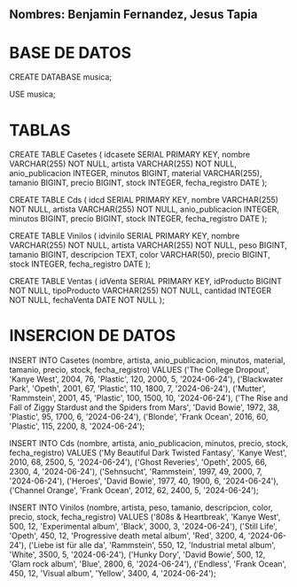 ## Nombres: Benjamin Fernandez, Jesus Tapia

# BASE DE DATOS

CREATE DATABASE musica;

USE musica;

# TABLAS

CREATE TABLE Casetes (
    idcasete SERIAL PRIMARY KEY,
    nombre VARCHAR(255) NOT NULL,
    artista VARCHAR(255) NOT NULL,
    anio_publicacion INTEGER,
    minutos BIGINT,
    material VARCHAR(255),
    tamanio BIGINT,
    precio BIGINT,
    stock INTEGER,
    fecha_registro DATE
);


CREATE TABLE Cds (
    idcd SERIAL PRIMARY KEY,
    nombre VARCHAR(255) NOT NULL,
    artista VARCHAR(255) NOT NULL,
    anio_publicacion INTEGER,
    minutos BIGINT,
    precio BIGINT,
    stock INTEGER,
    fecha_registro DATE
);

CREATE TABLE Vinilos (
    idvinilo SERIAL PRIMARY KEY,
    nombre VARCHAR(255) NOT NULL,
    artista VARCHAR(255) NOT NULL,
    peso BIGINT,
    tamanio BIGINT,
    descripcion TEXT,
    color VARCHAR(50),
    precio BIGINT,
    stock INTEGER,
    fecha_registro DATE
);

CREATE TABLE Ventas (
    idVenta SERIAL PRIMARY KEY,
    idProducto BIGINT NOT NULL,
    tipoProducto VARCHAR(255) NOT NULL,
    cantidad INTEGER NOT NULL,
    fechaVenta DATE NOT NULL
);

# INSERCION DE DATOS

INSERT INTO Casetes (nombre, artista, anio_publicacion, minutos, material, tamanio, precio, stock, fecha_registro)
VALUES 
('The College Dropout', 'Kanye West', 2004, 76, 'Plastic', 120, 2000, 5, '2024-06-24'),
('Blackwater Park', 'Opeth', 2001, 67, 'Plastic', 110, 1800, 7, '2024-06-24'),
('Mutter', 'Rammstein', 2001, 45, 'Plastic', 100, 1500, 10, '2024-06-24'),
('The Rise and Fall of Ziggy Stardust and the Spiders from Mars', 'David Bowie', 1972, 38, 'Plastic', 95, 1700, 6, '2024-06-24'),
('Blonde', 'Frank Ocean', 2016, 60, 'Plastic', 115, 2200, 8, '2024-06-24');

INSERT INTO Cds (nombre, artista, anio_publicacion, minutos, precio, stock, fecha_registro)
VALUES 
('My Beautiful Dark Twisted Fantasy', 'Kanye West', 2010, 68, 2500, 5, '2024-06-24'),
('Ghost Reveries', 'Opeth', 2005, 66, 2300, 4, '2024-06-24'),
('Sehnsucht', 'Rammstein', 1997, 49, 2000, 7, '2024-06-24'),
('Heroes', 'David Bowie', 1977, 40, 1900, 6, '2024-06-24'),
('Channel Orange', 'Frank Ocean', 2012, 62, 2400, 5, '2024-06-24');

INSERT INTO Vinilos (nombre, artista, peso, tamanio, descripcion, color, precio, stock, fecha_registro)
VALUES 
('808s & Heartbreak', 'Kanye West', 500, 12, 'Experimental album', 'Black', 3000, 3, '2024-06-24'),
('Still Life', 'Opeth', 450, 12, 'Progressive death metal album', 'Red', 3200, 4, '2024-06-24'),
('Liebe ist für alle da', 'Rammstein', 550, 12, 'Industrial metal album', 'White', 3500, 5, '2024-06-24'),
('Hunky Dory', 'David Bowie', 500, 12, 'Glam rock album', 'Blue', 2800, 6, '2024-06-24'),
('Endless', 'Frank Ocean', 450, 12, 'Visual album', 'Yellow', 3400, 4, '2024-06-24');
